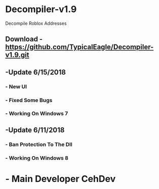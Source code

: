 # Decompiler-v1.9
Decompile Roblox Addresses 
## Download - https://github.com/TypicalEagle/Decompiler-v1.9.git


## -Update 6/15/2018
### - New UI
### - Fixed Some Bugs
### - Working On Windows 7

## -Update 6/11/2018
### - Ban Protection To The Dll
### - Working On Windows 8

# - Main Developer CehDev
